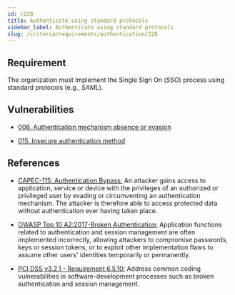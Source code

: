 ```yaml
---
id: r228
title: Authenticate using standard protocols
sidebar_label: Authenticate using standard protocols
slug: /criteria/requirements/authentication/228
---
```


## Requirement

The organization must implement the Single Sign On (*SSO*) process
using standard protocols (e.g., *SAML*).

## Vulnerabilities 

- [006. Authentication mechanism absence or evasion](/criteria/vulnerabilities/006)

- [015. Insecure authentication method](/criteria/vulnerabilities/015)

## References

- [CAPEC-115: Authentication Bypass:](http://capec.mitre.org/data/definitions/115.html)
An attacker gains access to application,
service or device with the privileges
of an authorized or privileged user
by evading or circumventing
an authentication mechanism.
The attacker is therefore able
to access protected data without authentication
ever having taken place.

- [OWASP Top 10 A2:2017-Broken Authentication:](https://owasp.org/www-project-top-ten/OWASP_Top_Ten_2017/Top_10-2017_A2-Broken_Authentication)
Application functions related to authentication
and session management
are often implemented incorrectly,
allowing attackers to compromise passwords,
keys or session tokens,
or to exploit other implementation flaws
to assume other users' identities
temporarily or permanently.

- [PCI DSS v3.2.1 - Requirement 6.5.10:](https://www.pcisecuritystandards.org/documents/PCI_DSS_v3-2-1.pdf)
Address common coding vulnerabilities
in software-development processes
such as broken authentication
and session management.
